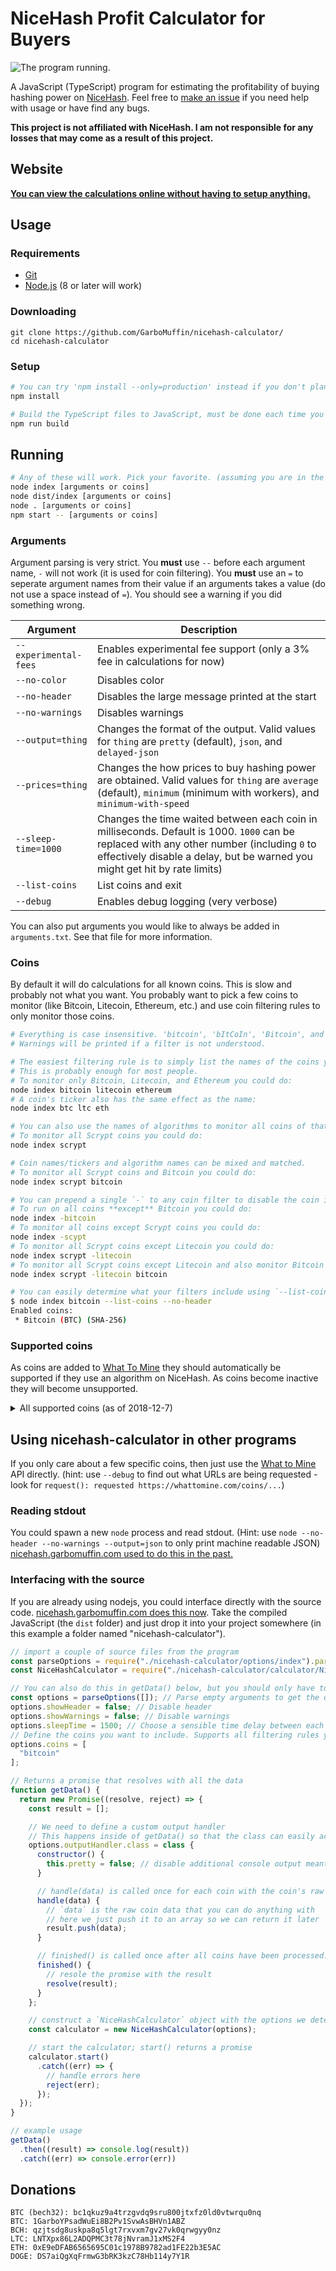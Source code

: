 # NiceHash Profit Calculator for Buyers

![The program running.](program.png "The program running.")

A JavaScript (TypeScript) program for estimating the profitability of buying hashing power on [NiceHash](https://www.nicehash.com/?refby=258346). Feel free to [make an issue](https://github.com/GarboMuffin/nicehash-calculator/issues/new) if you need help with usage or have find any bugs.

**This project is not affiliated with NiceHash. I am not responsible for any losses that may come as a result of this project.**

## Website

**[You can view the calculations online without having to setup anything.](https://nicehash.garbomuffin.com/)**

## Usage

### Requirements

- [Git](https://git-scm.com/)
- [Node.js](https://nodejs.org/en/) (8 or later will work)

### Downloading

<!-- TODO: use github releases instead? -->

```
git clone https://github.com/GarboMuffin/nicehash-calculator/
cd nicehash-calculator
```

### Setup

```bash
# You can try 'npm install --only=production' instead if you don't plan to make edits and normal 'npm install' is slow.
npm install

# Build the TypeScript files to JavaScript, must be done each time you make a change to the source.
npm run build
```

## Running

```bash
# Any of these will work. Pick your favorite. (assuming you are in the right directory)
node index [arguments or coins]
node dist/index [arguments or coins]
node . [arguments or coins]
npm start -- [arguments or coins]
```

### Arguments

Argument parsing is very strict. You **must** use `--` before each argument name, `-` will not work (it is used for coin filtering). You **must** use an `=` to seperate argument names from their value if an arguments takes a value (do not use a space instead of `=`). You should see a warning if you did something wrong.

| Argument | Description |
|--------------|----------------|
| `--experimental-fees` | Enables experimental fee support (only a 3% fee in calculations for now) |
| `--no-color` | Disables color |
| `--no-header` | Disables the large message printed at the start |
| `--no-warnings` | Disables warnings |
| `--output=thing` | Changes the format of the output. Valid values for `thing` are `pretty` (default), `json`, and `delayed-json` |
| `--prices=thing` | Changes the how prices to buy hashing power are obtained. Valid values for `thing` are `average` (default), `minimum` (minimum with workers), and `minimum-with-speed` |
| `--sleep-time=1000` | Changes the time waited between each coin in milliseconds. Default is 1000. `1000` can be replaced with any other number (including `0` to effectively disable a delay, but be warned you might get hit by rate limits) |
| `--list-coins` | List coins and exit |
| `--debug` | Enables debug logging (very verbose) |

You can also put arguments you would like to always be added in `arguments.txt`. See that file for more information.

### Coins

By default it will do calculations for all known coins. This is slow and probably not what you want. You probably want to pick a few coins to monitor (like Bitcoin, Litecoin, Ethereum, etc.) and use coin filtering rules to only monitor those coins.

```bash
# Everything is case insensitive. 'bitcoin', 'bItCoIn', 'Bitcoin', and 'bITCOIN' all have the same effect.
# Warnings will be printed if a filter is not understood.

# The easiest filtering rule is to simply list the names of the coins you want to monitor.
# This is probably enough for most people.
# To monitor only Bitcoin, Litecoin, and Ethereum you could do:
node index bitcoin litecoin ethereum
# A coin's ticker also has the same effect as the name:
node index btc ltc eth

# You can also use the names of algorithms to monitor all coins of that algorithm.
# To monitor all Scrypt coins you could do:
node index scrypt

# Coin names/tickers and algorithm names can be mixed and matched.
# To monitor all Scrypt coins and Bitcoin you could do:
node index scrypt bitcoin

# You can prepend a single `-` to any coin filter to disable the coin instead of enabling it.
# To run on all coins **except** Bitcoin you could do:
node index -bitcoin
# To monitor all coins except Scrypt coins you could do:
node index -scypt
# To monitor all Scrypt coins except Litecoin you could do:
node index scrypt -litecoin
# To monitor all Scrypt coins except Litecoin and also monitor Bitcoin you could do:
node index scrypt -litecoin bitcoin

# You can easily determine what your filters include using `--list-coins`
$ node index bitcoin --list-coins --no-header
Enabled coins:
 * Bitcoin (BTC) (SHA-256)
```

### Supported coins

As coins are added to [What To Mine](https://whattomine.com/) they should automatically be supported if they use an algorithm on NiceHash. As coins become inactive they will become unsupported.

<details>
  <summary>All supported coins (as of 2018-12-7)</summary>

  ```bash
  $ node index --list-coins
  ...

  Enabled coins:
   * Bitcoin (BTC) (SHA-256)
   * Litecoin (LTC) (Scrypt)
   * Vertcoin (VTC) (Lyra2REv2)
   * Dogecoin (DOGE) (Scrypt)
   * Feathercoin (FTC) (NeoScrypt)
   * Einsteinium (EMC2) (Scrypt)
   * DGB-Scrypt (DGB) (Scrypt)
   * Worldcoin (WDC) (Scrypt)
   * Myriad-Scrypt (XMY) (Scrypt)
   * Dash (DASH) (X11)
   * AUR-Scrypt (AUR) (Scrypt)
   * Québecoin (QBC) (X11)
   * Peercoin (PPC) (SHA-256)
   * Zetacoin (ZET) (SHA-256)
   * Unobtanium (UNO) (SHA-256)
   * Myriad-SHA (XMY) (SHA-256)
   * Gulden (NLG) (Scrypt)
   * Maza (MAZA) (SHA-256)
   * Phoenixcoin (PXC) (NeoScrypt)
   * Orbitcoin (ORB) (NeoScrypt)
   * Maxcoin (MAX) (Keccak)
   * Monero (XMR) (CryptoNightV8)
   * Bytecoin (BCN) (CryptoNight)
   * DigitalNote (XDN) (CryptoNightV7)
   * Viacoin (VIA) (Scrypt)
   * DGB-SHA (DGB) (SHA-256)
   * DGB-Qubit (DGB) (Qubit)
   * Mooncoin (MOON) (Scrypt)
   * Halcyon (HAL) (NeoScrypt)
   * Startcoin (START) (X11)
   * Quark (QRK) (Quark)
   * GameCredits (GAME) (Scrypt)
   * Monacoin (MONA) (Lyra2REv2)
   * Influxcoin (INFX) (X11)
   * Verge-Scrypt (XVG) (Scrypt)
   * Ethereum (ETH) (DaggerHashimoto)
   * Decred (DCR) (Decred)
   * Expanse (EXP) (DaggerHashimoto)
   * Adzcoin (ADZ) (X11)
   * Sia (SC) (Sia)
   * Ethereum Classic (ETC) (DaggerHashimoto)
   * LBRY (LBC) (LBRY)
   * Crown (CRW) (SHA-256)
   * Zcash (ZEC) (Equihash)
   * Zclassic (ZCL) (Equihash)
   * Hush (HUSH) (Equihash)
   * Sibcoin (SIB) (X11Gost)
   * Komodo (KMD) (Equihash)
   * Zcoin (XZC) (Lyra2Z)
   * Karbo (KRB) (CryptoNight)
   * PascalLite (PASL) (Pascal)
   * Musicoin (MUSIC) (DaggerHashimoto)
   * Deutsche eMark (DEM) (SHA-256)
   * Horizen (ZEN) (Equihash)
   * Cannabiscoin (CANN) (X11)
   * BitcoinCashABC (BCH) (SHA-256)
   * Onix (ONX) (X11)
   * Linx (LINX) (Scrypt)
   * Sumokoin (SUMO) (CryptoNight)
   * SmartCash (SMART) (Keccak)
   * Vivo (VIVO) (NeoScrypt)
   * Monoeci (XMCC) (X11)
   * Creamcoin (CRM) (X11)
   * BitcoinZ (BTCZ) (Zhash)
   * Metaverse (ETP) (DaggerHashimoto)
   * Pirl (PIRL) (DaggerHashimoto)
   * Electroneum (ETN) (CryptoNight)
   * Bitcoin Gold (BTG) (Zhash)
   * Trezarcoin (TZC) (NeoScrypt)
   * DeepOnion (ONION) (X13)
   * Verge-Lyra2REv2 (XVG) (Lyra2REv2)
   * Verge-Blake (2s) (XVG) (Blake (2s))
   * Ellaism (ELLA) (DaggerHashimoto)
   * Florin (FLO) (Scrypt)
   * Universal (UNIT) (SHA-256)
   * GoByte (GBX) (NeoScrypt)
   * Crowdcoin (CRC) (X16R)
   * Dinastycoin (DCY) (CryptoNight)
   * AUR-SHA (AUR) (SHA-256)
   * Innova (INN) (NeoScrypt)
   * Bitcoin Private (BTCP) (Equihash)
   * LitecoinCash (LCC) (SHA-256)
   * Galactrum (ORE) (Lyra2REv2)
   * Ravencoin (RVN) (X16R)
   * Dinero (DIN) (NeoScrypt)
   * MoneroOriginal (XMO) (CryptoNight)
   * Paccoin ($PAC) (X11)
   * Straks (STAK) (Lyra2REv2)
   * Motion (XMN) (X16R)
   * Loki (LOKI) (CryptoNightHeavy)
   * Gincoin (GIN) (Lyra2Z)
   * SimpleBank (SPLB) (NeoScrypt)
   * Mano (MANO) (Lyra2Z)
   * Commercium (CMM) (Equihash)
   * MCT+ (MCT) (Lyra2Z)
   * HelpTheHomeless (HTH) (X16R)
   * Ryo (RYO) (CryptoNightHeavy)
   * Graft (GRFT) (CryptoNightV8)
   * Gravium (GRV) (X16R)
   * Quantum R L (QRL) (CryptoNightV7)
   * Nix (NIX) (Lyra2REv2)
   * Gentarium (GTM) (Lyra2Z)
   * Hanacoin (HANA) (Lyra2REv2)
   * Dubaicoin (DBIX) (DaggerHashimoto)
   * Traid (TRAID) (NeoScrypt)
   * LitecoinPlus (LCP) (Scrypt)
   * Anon (ANON) (Zhash)
   * Azart (AZART) (X11)
  ```
</details>

## Using nicehash-calculator in other programs

If you only care about a few specific coins, then just use the [What to Mine](https://whattomine.com/coins/1.json?hr=1234) API directly. (hint: use `--debug` to find out what URLs are being requested - look for `request(): requested https://whattomine.com/coins/...`)

### Reading stdout

You could spawn a new `node` process and read stdout. (Hint: use `node --no-header --no-warnings --output=json` to only print machine readable JSON) [nicehash.garbomuffin.com used to do this in the past.](https://github.com/GarboMuffin/nicehash-calculator-web/blob/d35ca079d4e202e888b1328d778e5a831dfa16e7/src/getData.js#L62-L115)

### Interfacing with the source

If you are already using nodejs, you could interface directly with the source code. [nicehash.garbomuffin.com does this now](https://github.com/GarboMuffin/nicehash-calculator-web/blob/master/src/getData.js). Take the compiled JavaScript (the `dist` folder) and just drop it into your project somewhere (in this example a folder named "nicehash-calculator").

```javascript
// import a couple of source files from the program
const parseOptions = require("./nicehash-calculator/options/index").parseOptions;
const NiceHashCalculator = require("./nicehash-calculator/calculator/NiceHashCalculator").NiceHashCalculator;

// You can also do this in getData() below, but you should only have to do it once.
const options = parseOptions([]); // Parse empty arguments to get the default options.
options.showHeader = false; // Disable header
options.showWarnings = false; // Disable warnings
options.sleepTime = 1500; // Choose a sensible time delay between each request to avoid API rate limits
// Define the coins you want to include. Supports all filtering rules you can use from the CLI (see section above)
options.coins = [
  "bitcoin"
];

// Returns a promise that resolves with all the data
function getData() {
  return new Promise((resolve, reject) => {
    const result = [];

    // We need to define a custom output handler
    // This happens inside of getData() so that the class can easily access `resolve()`, `reject()`, and `result`.
    options.outputHandler.class = class {
      constructor() {
        this.pretty = false; // disable additional console output meant for users
      }

      // handle(data) is called once for each coin with the coin's raw data.
      handle(data) {
        // `data` is the raw coin data that you can do anything with
        // here we just push it to an array so we can return it later
        result.push(data);
      }

      // finished() is called once after all coins have been processed.
      finished() {
        // resole the promise with the result
        resolve(result);
      }
    };

    // construct a `NiceHashCalculator` object with the options we determined earlier
    const calculator = new NiceHashCalculator(options);

    // start the calculator; start() returns a promise
    calculator.start()
      .catch((err) => {
        // handle errors here
        reject(err);
      });
  });
}

// example usage
getData()
  .then((result) => console.log(result))
  .catch((err) => console.error(err))
```

## Donations

```
BTC (bech32): bc1qkuz9a4trzgvdq9sru800jtxfz0ld0vtwrqu0nq
BTC: 1GarboYPsadWuEi8B2Pv1SvwAsBHVn1ABZ
BCH: qzjtsdg8uskpa8q5lgt7rxvxm7gv27vk0qrwgyy0nz
LTC: LNTXpx86L2ADQPMC3t78jNvramJ1xMS2F4
ETH: 0xE9eDFAB6565695C01c1978B9782ad1FE22b3E5AC
DOGE: DS7aiQgXqFrmwG3bRK3kzC78Hb114y7Y1R
```
